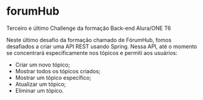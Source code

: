 # forumHub
Terceiro e último Challenge da formação Back-end Alura/ONE T6


Neste último desafio da formação chamado de FórumHub, fomos desafiados a criar uma API REST usando Spring. Nessa API, até o momento se concentrará especificamente nos tópicos e permiti aos usuários:

- Criar um novo tópico;
- Mostrar todos os tópicos criados;
- Mostrar um tópico específico;
- Atualizar um tópico;
- Eliminar um tópico.
